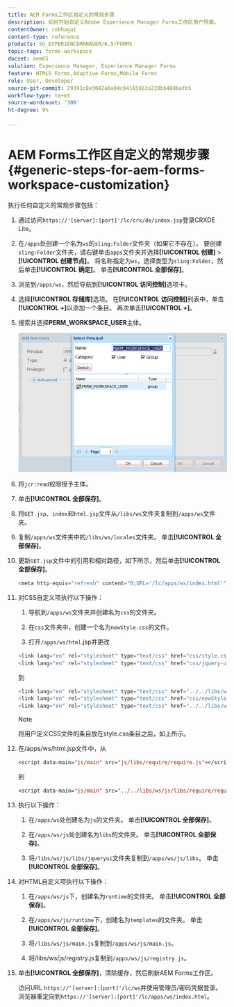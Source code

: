 ```yaml
---
title: AEM Forms工作区自定义的常规步骤
description: 如何开始自定义Adobe Experience Manager Forms工作区用户界面。
contentOwner: robhagat
content-type: reference
products: SG_EXPERIENCEMANAGER/6.5/FORMS
topic-tags: forms-workspace
docset: aem65
solution: Experience Manager, Experience Manager Forms
feature: HTML5 Forms,Adaptive Forms,Mobile Forms
role: User, Developer
source-git-commit: 29391c8e3042a8a04c64165663a228bb4886afb5
workflow-type: tm+mt
source-wordcount: '300'
ht-degree: 9%

---
```


# AEM Forms工作区自定义的常规步骤 {#generic-steps-for-aem-forms-workspace-customization}

执行任何自定义的常规步骤包括：

1. 通过访问`https://'[server]:[port]'/lc/crx/de/index.jsp`登录CRXDE Lite。
1. 在`/apps`处创建一个名为`ws`的`sling:Folder`文件夹（如果它不存在）。 要创建`sling:Folder`文件夹，请右键单击`apps`文件夹并选择&#x200B;**[!UICONTROL 创建]** > **[!UICONTROL 创建节点]**。 将名称指定为`ws`，选择类型为`sling:Folder`，然后单击&#x200B;**[!UICONTROL 确定]**。 单击&#x200B;**[!UICONTROL 全部保存]**。
1. 浏览到`/apps/ws`，然后导航到&#x200B;**[!UICONTROL 访问控制]**&#x200B;选项卡。
1. 选择&#x200B;**[!UICONTROL 存储库]**&#x200B;选项。 在&#x200B;**[!UICONTROL 访问控制]**&#x200B;列表中，单击&#x200B;**[!UICONTROL +]**&#x200B;以添加一个条目。 再次单击&#x200B;**[!UICONTROL +]**。
1. 搜索并选择&#x200B;**PERM_WORKSPACE_USER**&#x200B;主体。

   ![选择PERM_WORKSPACE_USER主体作为自定义HTML Workspace的常规步骤的一部分](assets/perm_workspace_user.png)

1. 将`jcr:read`权限授予主体。
1. 单击&#x200B;**[!UICONTROL 全部保存]**。
1. 将`GET.jsp`、`index`和`html.jsp`文件从`/libs/ws`文件夹复制到`/apps/ws`文件夹。
1. 复制`/apps/ws`文件夹中的`/libs/ws/locales`文件夹。 单击&#x200B;**[!UICONTROL 全部保存]**。
1. 更新`GET.jsp`文件中的引用和相对路径，如下所示，然后单击&#x200B;**[!UICONTROL 全部保存]**。

   ```javascript
   <meta http-equiv="refresh" content="0;URL='/lc/apps/ws/index.html'" />
   ```

1. 对CSS自定义项执行以下操作：

   1. 导航到`/apps/ws`文件夹并创建名为`css`的文件夹。

   1. 在`css`文件夹中，创建一个名为`newStyle.css`的文件。

   1. 打开`/apps/ws/html`.jsp并更改

   ```javascript
   <link lang="en" rel="stylesheet" type="text/css" href="css/style.css" />
   <link lang="en" rel="stylesheet" type="text/css" href="css/jquery-ui.css"/>
   ```

   到

   ```javascript
   <link lang="en" rel="stylesheet" type="text/css" href="../../libs/ws/css/style.css" />
   <link lang="en" rel="stylesheet" type="text/css" href="css/newStyle.css" />
   <link lang="en" rel="stylesheet" type="text/css" href="../../libs/ws/css/jquery-ui.css"/>
   ```

   >[!NOTE]
   >
   >将用户定义CSS文件的条目放在style.css条目之后，如上所示。

1. 在/apps/ws/html.jsp文件中，从

   ```jsp
   <script data-main="js/main" src="js/libs/require/require.js"></script>
   ```

   到

   ```jsp
   <script data-main="js/main" src="../../libs/ws/js/libs/require/require.js"></script>
   ```

1. 执行以下操作：

   1. 在`/apps/ws`处创建名为`js`的文件夹。 单击&#x200B;**[!UICONTROL 全部保存]**。

   1. 在`/apps/ws/js`处创建名为`libs`的文件夹。 单击&#x200B;**[!UICONTROL 全部保存]**。

   1. 将`/libs/ws/js/libs/jqueryui`文件夹复制到`/apps/ws/js/libs`。 单击&#x200B;**[!UICONTROL 全部保存]**。

1. 对HTML自定义项执行以下操作：

   1. 在`/apps/ws/js`下，创建名为`runtime`的文件夹。 单击&#x200B;**[!UICONTROL 全部保存]**。

   1. 在`/apps/ws/js/runtime`下，创建名为`templates`的文件夹。 单击&#x200B;**[!UICONTROL 全部保存]**。

   1. 将`/libs/ws/js/main.js`复制到`/apps/ws/js/main.js`。

   1. 将/libs/ws/js/registry.js复制到`/apps/ws/js/registry.js`。

1. 单击&#x200B;**[!UICONTROL 全部保存]**，清除缓存，然后刷新AEM Forms工作区。

   访问URL `https://'[server]:[port]'/lc/ws`并使用管理员/密码凭据登录。 浏览器重定向到`https://'[server]:[port]'/lc/apps/ws/index.html`。
